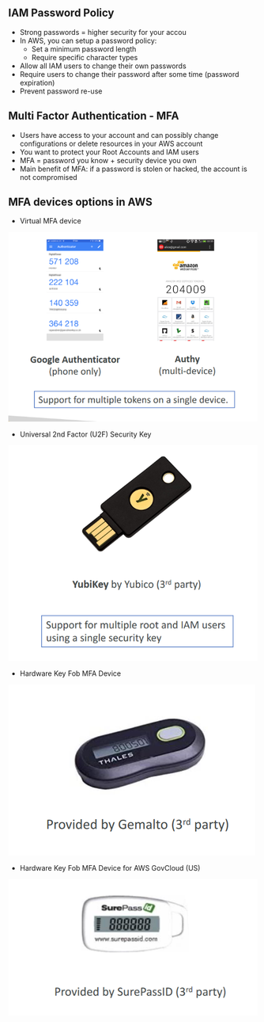 ## IAM Password Policy

- Strong passwords = higher security for your accou
- In AWS, you can setup a password policy:
  + Set a minimum password length
  + Require specific character types
- Allow all IAM users to change their own passwords
- Require users to change their password after some time (password expiration)
- Prevent password re-use

## Multi Factor Authentication - MFA

- Users have access to your account and can possibly change
configurations or delete resources in your AWS account
- You want to protect your Root Accounts and IAM users
- MFA = password you know + security device you own
- Main benefit of MFA: if a password is stolen or hacked, the account is not compromised

## MFA devices options in AWS

- Virtual MFA device

![img.png](../images/iam/img4.png)

- Universal 2nd Factor (U2F) Security Key

![img.png](../images/iam/img5.png)

- Hardware Key Fob MFA Device

![img.png](../images/iam/img6.png)

- Hardware Key Fob MFA Device for AWS GovCloud (US)

![img.png](../images/iam/img7.png)